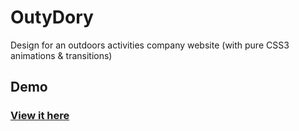 # OutyDory
Design for an outdoors activities company website (with pure CSS3 animations &amp; transitions)

## Demo
### <a href="https://nascal3.github.io/OutyDory/">View it here</a>

